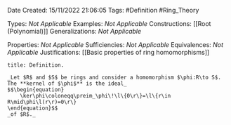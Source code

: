 <div class="topSpace"></div>

Date Created: 15/11/2022 21:06:05
Tags: #Definition #Ring_Theory

Types: _Not Applicable_
Examples: _Not Applicable_
Constructions: [[Root (Polynomial)]]
Generalizations: _Not Applicable_

Properties: _Not Applicable_
Sufficiencies: _Not Applicable_
Equivalences: _Not Applicable_
Justifications: [[Basic properties of ring homomorphisms]]

``` ad-Definition
title: Definition.

_Let $R$ and $S$ be rings and consider a homomorphism $\phi:R\to S$. The **kernel of $\phi$** is the ideal_
$$\begin{equation}
    \ker\phi\coloneqq\preim_\phi\!\l\{0\r\}=\l\{r\in R\mid\phi\l(r\r)=0\r\}
\end{equation}$$
_of $R$._

```
